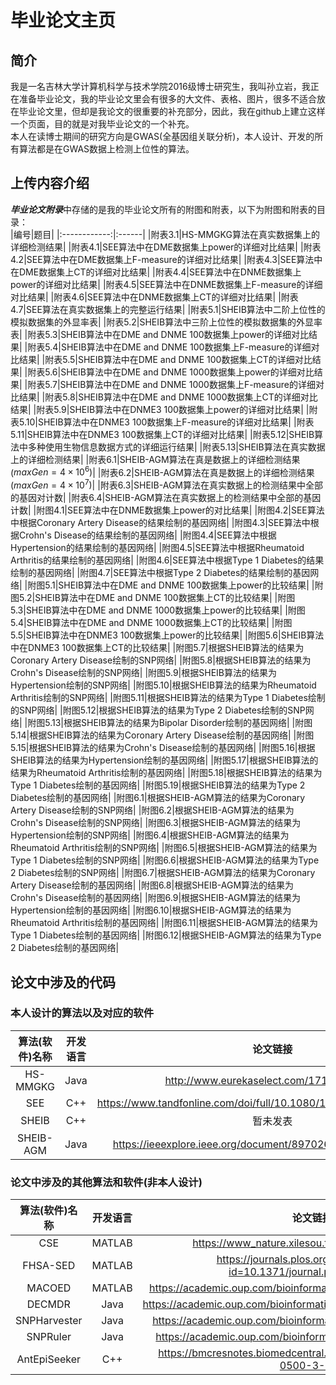 # 毕业论文主页
## 简介

我是一名吉林大学计算机科学与技术学院2016级博士研究生，我叫孙立岩，我正在准备毕业论文，我的毕业论文里会有很多的大文件、表格、图片，很多不适合放在毕业论文里，但却是我论文的很重要的补充部分，因此，我在github上建立这样一个页面，目的就是对我毕业论文的一个补充。<br>
本人在读博士期间的研究方向是GWAS(全基因组关联分析)，本人设计、开发的所有算法都是在GWAS数据上检测上位性的算法。

## 上传内容介绍

***毕业论文附录***中存储的是我的毕业论文所有的附图和附表，以下为附图和附表的目录：<br>
|编号|题目|
|:------------:|:------|
|附表3.1|HS-MMGKG算法在真实数据集上的详细检测结果|
|附表4.1|SEE算法中在DME数据集上power的详细对比结果|
|附表4.2|SEE算法中在DME数据集上F-measure的详细对比结果|
|附表4.3|SEE算法中在DME数据集上CT的详细对比结果|
|附表4.4|SEE算法中在DNME数据集上power的详细对比结果|
|附表4.5|SEE算法中在DNME数据集上F-measure的详细对比结果|
|附表4.6|SEE算法中在DNME数据集上CT的详细对比结果|
|附表4.7|SEE算法在真实数据集上的完整运行结果|
|附表5.1|SHEIB算法中二阶上位性的模拟数据集的外显率表|
|附表5.2|SHEIB算法中三阶上位性的模拟数据集的外显率表|
|附表5.3|SHEIB算法中在DME and DNME 100数据集上power的详细对比结果|
|附表5.4|SHEIB算法中在DME and DNME 100数据集上F-measure的详细对比结果|
|附表5.5|SHEIB算法中在DME and DNME 100数据集上CT的详细对比结果|
|附表5.6|SHEIB算法中在DME and DNME 1000数据集上power的详细对比结果|
|附表5.7|SHEIB算法中在DME and DNME 1000数据集上F-measure的详细对比结果|
|附表5.8|SHEIB算法中在DME and DNME 1000数据集上CT的详细对比结果|
|附表5.9|SHEIB算法中在DNME3 100数据集上power的详细对比结果|
|附表5.10|SHEIB算法中在DNME3 100数据集上F-measure的详细对比结果|
|附表5.11|SHEIB算法中在DNME3 100数据集上CT的详细对比结果|
|附表5.12|SHEIB算法中多种使用生物信息数据方式的详细运行结果|
|附表5.13|SHEIB算法在真实数据上的详细检测结果|
|附表6.1|SHEIB-AGM算法在真是数据上的详细检测结果($maxGen=4 \times 10^6$)|
|附表6.2|SHEIB-AGM算法在真是数据上的详细检测结果($maxGen=4 \times 10^7$)|
|附表6.3|SHEIB-AGM算法在真实数据上的检测结果中全部的基因对计数|
|附表6.4|SHEIB-AGM算法在真实数据上的检测结果中全部的基因计数|
|附图4.1|SEE算法中在DNME数据集上power的对比结果|
|附图4.2|SEE算法中根据Coronary Artery Disease的结果绘制的基因网络|
|附图4.3|SEE算法中根据Crohn's Disease的结果绘制的基因网络|
|附图4.4|SEE算法中根据Hypertension的结果绘制的基因网络|
|附图4.5|SEE算法中根据Rheumatoid Arthritis的结果绘制的基因网络|
|附图4.6|SEE算法中根据Type 1 Diabetes的结果绘制的基因网络|
|附图4.7|SEE算法中根据Type 2 Diabetes的结果绘制的基因网络|
|附图5.1|SHEIB算法中在DME and DNME 100数据集上power的比较结果|
|附图5.2|SHEIB算法中在DME and DNME 100数据集上CT的比较结果|
|附图5.3|SHEIB算法中在DME and DNME 1000数据集上power的比较结果|
|附图5.4|SHEIB算法中在DME and DNME 1000数据集上CT的比较结果|
|附图5.5|SHEIB算法中在DNME3 100数据集上power的比较结果|
|附图5.6|SHEIB算法中在DNME3 100数据集上CT的比较结果|
|附图5.7|根据SHEIB算法的结果为Coronary Artery Disease绘制的SNP网络|
|附图5.8|根据SHEIB算法的结果为Crohn's Disease绘制的SNP网络|
|附图5.9|根据SHEIB算法的结果为Hypertension绘制的SNP网络|
|附图5.10|根据SHEIB算法的结果为Rheumatoid Arthritis绘制的SNP网络|
|附图5.11|根据SHEIB算法的结果为Type 1 Diabetes绘制的SNP网络|
|附图5.12|根据SHEIB算法的结果为Type 2 Diabetes绘制的SNP网络|
|附图5.13|根据SHEIB算法的结果为Bipolar Disorder绘制的基因网络|
|附图5.14|根据SHEIB算法的结果为Coronary Artery Disease绘制的基因网络|
|附图5.15|根据SHEIB算法的结果为Crohn's Disease绘制的基因网络|
|附图5.16|根据SHEIB算法的结果为Hypertension绘制的基因网络|
|附图5.17|根据SHEIB算法的结果为Rheumatoid Arthritis绘制的基因网络|
|附图5.18|根据SHEIB算法的结果为Type 1 Diabetes绘制的基因网络|
|附图5.19|根据SHEIB算法的结果为Type 2 Diabetes绘制的基因网络|
|附图6.1|根据SHEIB-AGM算法的结果为Coronary Artery Disease绘制的SNP网络|
|附图6.2|根据SHEIB-AGM算法的结果为Crohn's Disease绘制的SNP网络|
|附图6.3|根据SHEIB-AGM算法的结果为Hypertension绘制的SNP网络|
|附图6.4|根据SHEIB-AGM算法的结果为Rheumatoid Arthritis绘制的SNP网络|
|附图6.5|根据SHEIB-AGM算法的结果为Type 1 Diabetes绘制的SNP网络|
|附图6.6|根据SHEIB-AGM算法的结果为Type 2 Diabetes绘制的SNP网络|
|附图6.7|根据SHEIB-AGM算法的结果为Coronary Artery Disease绘制的基因网络|
|附图6.8|根据SHEIB-AGM算法的结果为Crohn's Disease绘制的基因网络|
|附图6.9|根据SHEIB-AGM算法的结果为Hypertension绘制的基因网络|
|附图6.10|根据SHEIB-AGM算法的结果为Rheumatoid Arthritis绘制的基因网络|
|附图6.11|根据SHEIB-AGM算法的结果为Type 1 Diabetes绘制的基因网络|
|附图6.12|根据SHEIB-AGM算法的结果为Type 2 Diabetes绘制的基因网络|

## 论文中涉及的代码

### 本人设计的算法以及对应的软件

| 算法(软件)名称 | 开发语言 |                           论文链接                           |              代码链接(CodeOcean)              |
| :------------: | :------: | :----------------------------------------------------------: | :-------------------------------------------: |
|    HS-MMGKG    |   Java   |          http://www.eurekaselect.com/171466/article          | https://codeocean.com/capsule/4843767/tree/v1 |
|      SEE       |   C++    | https://www.tandfonline.com/doi/full/10.1080/13102818.2019.1593052 | https://codeocean.com/capsule/8018548/tree/v1 |
|     SHEIB      |   C++    |                           暂未发表                           | https://codeocean.com/capsule/5389127/tree/v1 |
|   SHEIB-AGM    |   Java   |https://ieeexplore.ieee.org/document/8970268?source=authoralert|https://codeocean.com/capsule/060417ad-1f8f-4386-a4ab-e8a82a48b052/tree|

### 论文中涉及的其他算法和软件(非本人设计)

| 算法(软件)名称 | 开发语言 |                           论文链接                           |                         代码链接                         |
| :------------: | :------: | :----------------------------------------------------------: | :------------------------------------------------------: |
|      CSE       |  MATLAB  |       https://www_nature.xilesou.top/articles/hdy20144       |         http://lbb.ut.ac.ir/Download/LBBsoft/CSE         |
|    FHSA-SED    |  MATLAB  | https://journals.plos.org/plosone/article?id=10.1371/journal.pone.0150669 |    https://doi.org/10.1371/journal.pone.0150669.s005     |
|     MACOED     |  MATLAB  | https://academic.oup.com/bioinformatics/article/31/5/634/2748185 |       http://www.csbio.sjtu.edu.cn/bioinf/MACOED/        |
|     DECMDR     |   Java   | https://academic.oup.com/bioinformatics/article/33/15/2354/3100457 |                  https://goo.gl/p9sLuJ                   |
|  SNPHarvester  |   Java   | https://academic.oup.com/bioinformatics/article/25/4/504/249552 |      http://bioinformatics.ust.hk/SNPHarvester.html      |
|    SNPRuler    |   Java   | https://academic.oup.com/bioinformatics/article/26/1/30/182742 |        http://bioinformatics.ust.hk/SNPRuler.zip         |
|  AntEpiSeeker  |   C++    | https://bmcresnotes.biomedcentral.com/articles/10.1186/1756-0500-3-117 | http://nce.ads.uga.edu/~romdhane/AntEpiSeeker/index.html |

